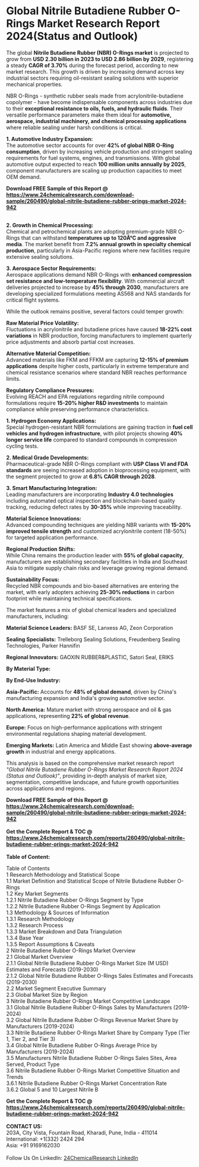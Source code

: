 <h1>Global Nitrile Butadiene Rubber O-Rings Market Research Report 2024(Status and Outlook)</h1><p>The global <strong>Nitrile Butadiene Rubber (NBR) O-Rings market</strong> is projected to grow from <strong>USD 2.30 billion in 2023 to USD 2.86 billion by 2029</strong>, registering a steady <strong>CAGR of 3.70%</strong> during the forecast period, according to new market research. This growth is driven by increasing demand across key industrial sectors requiring oil-resistant sealing solutions with superior mechanical properties.</p><p>NBR O-Rings - synthetic rubber seals made from acrylonitrile-butadiene copolymer - have become indispensable components across industries due to their <strong>exceptional resistance to oils, fuels, and hydraulic fluids</strong>. Their versatile performance parameters make them ideal for <strong>automotive, aerospace, industrial machinery, and chemical processing applications</strong> where reliable sealing under harsh conditions is critical.</p><p><strong>1. Automotive Industry Expansion:</strong><br>
The automotive sector accounts for over <strong>42% of global NBR O-Ring consumption</strong>, driven by increasing vehicle production and stringent sealing requirements for fuel systems, engines, and transmissions. With global automotive output expected to reach <strong>100 million units annually by 2025</strong>, component manufacturers are scaling up production capacities to meet OEM demand.</p><div><b>Download FREE Sample of this Report @ 
            <a href="https://www.24chemicalresearch.com/download-sample/260490/global-nitrile-butadiene-rubber-orings-market-2024-942">
            https://www.24chemicalresearch.com/download-sample/260490/global-nitrile-butadiene-rubber-orings-market-2024-942</a></b></div><br><p><strong>2. Growth in Chemical Processing:</strong><br>
Chemical and petrochemical plants are adopting premium-grade NBR O-Rings that can withstand <strong>temperatures up to 120Â°C and aggressive media</strong>. The market benefit from <strong>7.2% annual growth in specialty chemical production</strong>, particularly in Asia-Pacific regions where new facilities require extensive sealing solutions.</p><p><strong>3. Aerospace Sector Requirements:</strong><br>
Aerospace applications demand NBR O-Rings with <strong>enhanced compression set resistance and low-temperature flexibility</strong>. With commercial aircraft deliveries projected to increase by <strong>45% through 2030</strong>, manufacturers are developing specialized formulations meeting AS568 and NAS standards for critical flight systems.</p><p>While the outlook remains positive, several factors could temper growth:</p><p><strong>Raw Material Price Volatility:</strong><br>
    Fluctuations in acrylonitrile and butadiene prices have caused <strong>18-22% cost variations</strong> in NBR production, forcing manufacturers to implement quarterly price adjustments and absorb partial cost increases.</p><p><strong>Alternative Material Competition:</strong><br>
    Advanced materials like FKM and FFKM are capturing <strong>12-15% of premium applications</strong> despite higher costs, particularly in extreme temperature and chemical resistance scenarios where standard NBR reaches performance limits.</p><p><strong>Regulatory Compliance Pressures:</strong><br>
    Evolving REACH and EPA regulations regarding nitrile compound formulations require <strong>15-20% higher R&amp;D investments</strong> to maintain compliance while preserving performance characteristics.</p><p><strong>1. Hydrogen Economy Applications:</strong><br>
Special hydrogen-resistant NBR formulations are gaining traction in <strong>fuel cell vehicles and hydrogen infrastructure</strong>, with pilot projects showing <strong>40% longer service life</strong> compared to standard compounds in compression cycling tests.</p><p><strong>2. Medical Grade Developments:</strong><br>
Pharmaceutical-grade NBR O-Rings compliant with <strong>USP Class VI and FDA standards</strong> are seeing increased adoption in bioprocessing equipment, with the segment projected to grow at <strong>6.8% CAGR through 2028</strong>.</p><p><strong>3. Smart Manufacturing Integration:</strong><br>
Leading manufacturers are incorporating <strong>Industry 4.0 technologies</strong> including automated optical inspection and blockchain-based quality tracking, reducing defect rates by <strong>30-35%</strong> while improving traceability.</p><p><strong>Material Science Innovations:</strong><br>
    Advanced compounding techniques are yielding NBR variants with <strong>15-20% improved tensile strength</strong> and customized acrylonitrile content (18-50%) for targeted application performance.</p><p><strong>Regional Production Shifts:</strong><br>
    While China remains the production leader with <strong>55% of global capacity</strong>, manufacturers are establishing secondary facilities in India and Southeast Asia to mitigate supply chain risks and leverage growing regional demand.</p><p><strong>Sustainability Focus:</strong><br>
    Recycled NBR compounds and bio-based alternatives are entering the market, with early adopters achieving <strong>25-30% reductions</strong> in carbon footprint while maintaining technical specifications.</p><p>The market features a mix of global chemical leaders and specialized manufacturers, including:</p><p><strong>Material Science Leaders:</strong> BASF SE, Lanxess AG, Zeon Corporation</p><p><strong>Sealing Specialists:</strong> Trelleborg Sealing Solutions, Freudenberg Sealing Technologies, Parker Hannifin</p><p><strong>Regional Innovators:</strong> GAOXIN RUBBER&amp;PLASTIC, Satori Seal, ERIKS</p><p><strong>By Material Type:</strong></p><p><strong>By End-Use Industry:</strong></p><p><strong>Asia-Pacific:</strong> Accounts for <strong>48% of global demand</strong>, driven by China's manufacturing expansion and India's growing automotive sector.</p><p><strong>North America:</strong> Mature market with strong aerospace and oil &amp; gas applications, representing <strong>22% of global revenue</strong>.</p><p><strong>Europe:</strong> Focus on high-performance applications with stringent environmental regulations shaping material development.</p><p><strong>Emerging Markets:</strong> Latin America and Middle East showing <strong>above-average growth</strong> in industrial and energy applications.</p><p>This analysis is based on the comprehensive market research report <em>"Global Nitrile Butadiene Rubber O-Rings Market Research Report 2024 (Status and Outlook)"</em>, providing in-depth analysis of market size, segmentation, competitive landscape, and future growth opportunities across applications and regions.</p><div><b>Download FREE Sample of this Report @ 
            <a href="https://www.24chemicalresearch.com/download-sample/260490/global-nitrile-butadiene-rubber-orings-market-2024-942">
            https://www.24chemicalresearch.com/download-sample/260490/global-nitrile-butadiene-rubber-orings-market-2024-942</a></b></div><br><div><b>Get the Complete Report & TOC @ 
            <a href="https://www.24chemicalresearch.com/reports/260490/global-nitrile-butadiene-rubber-orings-market-2024-942">
            https://www.24chemicalresearch.com/reports/260490/global-nitrile-butadiene-rubber-orings-market-2024-942</a></b></div><br>
            <b>Table of Content:</b><p>Table of Contents<br />
1 Research Methodology and Statistical Scope<br />
1.1 Market Definition and Statistical Scope of Nitrile Butadiene Rubber O-Rings<br />
1.2 Key Market Segments<br />
1.2.1 Nitrile Butadiene Rubber O-Rings Segment by Type<br />
1.2.2 Nitrile Butadiene Rubber O-Rings Segment by Application<br />
1.3 Methodology & Sources of Information<br />
1.3.1 Research Methodology<br />
1.3.2 Research Process<br />
1.3.3 Market Breakdown and Data Triangulation<br />
1.3.4 Base Year<br />
1.3.5 Report Assumptions & Caveats<br />
2 Nitrile Butadiene Rubber O-Rings Market Overview<br />
2.1 Global Market Overview<br />
2.1.1 Global Nitrile Butadiene Rubber O-Rings Market Size (M USD) Estimates and Forecasts (2019-2030)<br />
2.1.2 Global Nitrile Butadiene Rubber O-Rings Sales Estimates and Forecasts (2019-2030)<br />
2.2 Market Segment Executive Summary<br />
2.3 Global Market Size by Region<br />
3 Nitrile Butadiene Rubber O-Rings Market Competitive Landscape<br />
3.1 Global Nitrile Butadiene Rubber O-Rings Sales by Manufacturers (2019-2024)<br />
3.2 Global Nitrile Butadiene Rubber O-Rings Revenue Market Share by Manufacturers (2019-2024)<br />
3.3 Nitrile Butadiene Rubber O-Rings Market Share by Company Type (Tier 1, Tier 2, and Tier 3)<br />
3.4 Global Nitrile Butadiene Rubber O-Rings Average Price by Manufacturers (2019-2024)<br />
3.5 Manufacturers Nitrile Butadiene Rubber O-Rings Sales Sites, Area Served, Product Type<br />
3.6 Nitrile Butadiene Rubber O-Rings Market Competitive Situation and Trends<br />
3.6.1 Nitrile Butadiene Rubber O-Rings Market Concentration Rate<br />
3.6.2 Global 5 and 10 Largest Nitrile B</p><div><b>Get the Complete Report & TOC @ 
            <a href="https://www.24chemicalresearch.com/reports/260490/global-nitrile-butadiene-rubber-orings-market-2024-942">
            https://www.24chemicalresearch.com/reports/260490/global-nitrile-butadiene-rubber-orings-market-2024-942</a></b></div><br><b>CONTACT US:</b><br>
            203A, City Vista, Fountain Road, Kharadi, Pune, India - 411014<br>
            International: +1(332) 2424 294<br>
            Asia: +91 9169162030 <br><br>
            Follow Us On LinkedIn: <a href="https://www.linkedin.com/company/24chemicalresearch/">24ChemicalResearch LinkedIn</a>